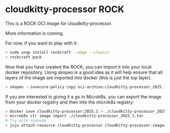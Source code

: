 # cloudkitty-processor ROCK

This is a ROCK OCI image for cloudkitty-processor.

More information is coming.

For now, if you want to play with it:

```bash
> sudo snap install rockcraft --edge --classic
> rockcraft pack
```

Now that you have created the ROCK, you can import it into
your local docker repository. Using skopeo is a good idea as
it will help ensure that all layers of the image are imported
into docker (this is just the top layer).

```bash
> skopeo --insecure-policy copy oci-archive:cloudkitty-processor_2025.1_amd64.rock docker-daemon:cloudkitty-processor:2025.1
```

If you are interested in giving it a go in Microk8s, you can
export the image from your docker registry and then into the
microk8s registry:

```bash
> docker save cloudkitty-processor:2025.1 > ./cloudkitty-processor_2025.1.tar
> microk8s ctr image import ./cloudkitty-processor_2025.1.tar
# Try with sunbeam
> juju attach-resource cloudkitty-processor cloudkitty-processor-image=cloudkitty-processor:2025.1
```
